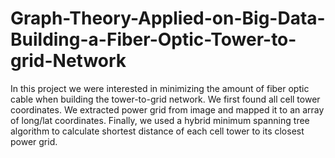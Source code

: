 # Graph-Theory-Applied-on-Big-Data-Building-a-Fiber-Optic-Tower-to-grid-Network
In this project we were interested in minimizing the amount of fiber optic cable when building the tower-to-grid network. We first found all cell tower coordinates. We extracted power grid from image and mapped it to an array of long/lat coordinates. Finally, we used a hybrid minimum spanning tree algorithm to calculate shortest distance of each cell tower to its closest power grid.
